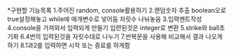 *구현할 기능목록
1.주어진 random, console활용하기
2.랜덤숫자 추출 
	boolean오로 true설정해놓고 
	while에 매개변수로 넣어둠 
	자릿수 나눠놓음
3.입력멘트작성
4.console을 가져와서 입력되게 만들기 
입련된것은 integer로 변환
5.strike와 ball초기화
6.4번의 입력된것을 자릿수대로 나누기 
7.반복문을 사용해 비교해서 결과 나오게 하기 
8.1과2를 입력하면 시작 또는 종료를 하게함